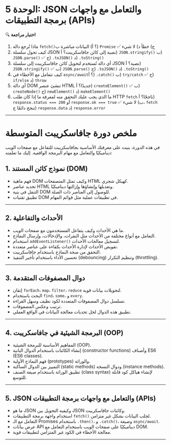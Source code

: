 # الوحدة 5: JSON والتعامل مع واجهات برمجة التطبيقات (APIs)


🔍 **اختبار مراجعة**
1.	ماذا تُرجع دالة `fetch()`؟
    أ) البيانات مباشرة
    ب) `Promise` ✅
    ج) خطأ
    د) لا شيء
2.	كيف تحول سلسلة JSON نصية إلى كائن جافاسكريبت؟
    أ) `JSON.stringify()`
    ب) `JSON.parse()` ✅
    ج) `.toJSON()`
    د) `.toString()`
3.	أي دالة تُستخدم لتحويل كائن جافاسكريبت إلى سلسلة JSON نصية؟
    أ) `JSON.stringify()` ✅
    ب) `JSON.parse()`
    ج) `.toJSON()`
    د) `.toString()`
4.	كيف تتعامل مع الأخطاء في `async/await`؟
    أ) `.catch()`
    ب) `try/catch` ✅
    ج) `if/else`
    د) `throw`
5.	أي دالة DOM تنشئ عنصر HTML جديدًا؟
    أ) `createElement()` ✅
    ب) `createNode()`
    ج) `newElement()`
    د) `makeElement()`
6.	ما الذي يجب عليك التحقق منه لمعرفة ما إذا كان طلب HTTP `fetch` ناجحًا؟
    أ) `response.status === 200` أو `response.ok === true` ✅
    ب) لا شيء، `fetch` تنجح دائمًا
    ج) `response.data`
    د) `response.error`

---

# ملخص دورة جافاسكريبت المتوسطة

في هذه الدورة، بنيت على معرفتك الأساسية بجافاسكريبت للتفاعل مع صفحات الويب ديناميكيًا والتعامل مع مهام البرمجة الواقعية. إليك ما تعلمته:

## 1. نموذج كائن المستند (DOM)
*	فهم ماهية DOM وكيف تمثل المتصفحات HTML كهيكل شجري.
*	تحديد عناصر HTML وتعديلها وإنشاؤها وإزالتها ديناميكيًا.
*	التنقل في بنية DOM للوصول إلى العناصر ذات الصلة.
*	تطبيق تقنيات DOM في تطبيقات عملية مثل قوائم المهام.

---

## 2. الأحداث والتفاعلية
*	ما هي الأحداث وكيف يتفاعل المستخدمون مع صفحات الويب.
*	التعامل مع أنواع مختلفة من الأحداث مثل النقرات، والإدخالات، وإرسال النماذج.
*	استخدام `addEventListener()` لتسجيل معالجات الأحداث.
*	تفويض الأحداث لإدارة الأحداث بكفاءة على عناصر متعددة.
*	التحقق من صحة النماذج باستخدام جافاسكريبت.
*	تحسين الأداء باستخدام تأخير التنفيذ (debouncing) وتنظيم التكرار (throttling).

---

## 3. دوال المصفوفات المتقدمة
*	إتقان `forEach`، `map`، `filter`، `reduce` لتحويلات بيانات قوية.
*	البحث باستخدام `find`، `some`، و `every`.
*	تسلسل دوال المصفوفات المتعددة لكود نظيف وسهل القراءة.
*	ترتيب وعكس المصفوفات.
*	تطبيق هذه الدوال لحل تحديات معالجة البيانات في الواقع العملي.

---

## 4. البرمجة الشيئية في جافاسكريبت (OOP)
*	المفاهيم الأساسية للبرمجة الشيئية (OOP).
*	إنشاء الكائنات باستخدام الدوال البانية (constructor functions) وأصناف ES6 (ES6 classes).
*	فهم النماذج الأولية (prototypes) والوراثة.
*	التمييز بين الدوال الساكنة (static methods) ودوال النسخة (instance methods).
*	تطبيق الوراثة باستخدام صيغة الصنف (class syntax) لإنشاء هياكل كود قابلة للتوسع.

---

## 5. JSON والتعامل مع واجهات برمجة التطبيقات (APIs)
*	ما هو JSON وكيفية التحويل بين JSON وكائنات جافاسكريبت.
*	استخدام واجهة برمجة التطبيقات `fetch()` لجلب البيانات بشكل غير متزامن.
*	التعامل مع الـ Promises باستخدام `.then()`، و `.catch()`، وصيغة `async/await`.
*	عرض بيانات API ديناميكيًا على صفحات الويب باستخدام التعامل مع DOM.
*	معالجة الأخطاء في الكود غير المتزامن لتطبيقات قوية.

---